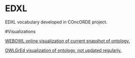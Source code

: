 # EDXL
EDXL vocabulary developed in COncORDE project.

#Visualizations

[WEBOWL online visualization of current snapshot of ontology.](http://vowl.visualdataweb.org/webvowl/#iri=https://raw.githubusercontent.com/OntoRep/EDXL/master/EDXL.ttl "WEBOWL visualization")

[OWLGrEd visualization of ontology, not updated regularly.](http://owlgred.lumii.lv/online_visualization/7g21)
